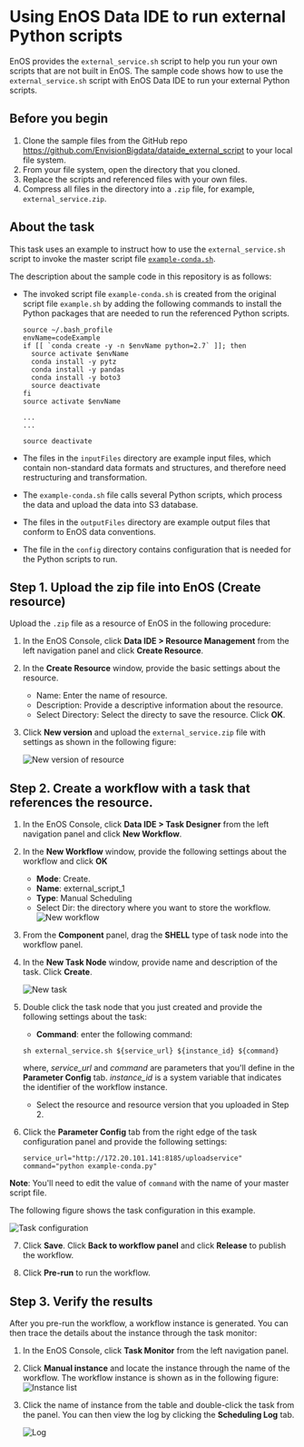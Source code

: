 # Using EnOS Data IDE to run external Python scripts

EnOS provides the `external_service.sh` script to help you run your own scripts that are not built in EnOS. The sample code shows how to use the `external_service.sh` script with EnOS Data IDE to run your external Python scripts.

## Before you begin

1. Clone the sample files from the GitHub repo <https://github.com/EnvisionBigdata/dataide_external_script> to your local file system.
2. From your file system, open the directory that you cloned.
3. Replace the scripts and referenced files with your own files.
4. Compress all files in the directory into a `.zip` file, for example, `external_service.zip`.


## About the task

This task uses an example to instruct how to use the `external_service.sh` script to invoke the master script file [`example-conda.sh`](example-conda.sh).

The description about the sample code in this repository is as follows:
- The invoked script file `example-conda.sh` is created from the original script file `example.sh` by adding the following commands to install the Python packages that are needed to run the referenced Python scripts.
   ```
   source ~/.bash_profile
   envName=codeExample
   if [[ `conda create -y -n $envName python=2.7` ]]; then
     source activate $envName
     conda install -y pytz
     conda install -y pandas
     conda install -y boto3
     source deactivate
   fi
   source activate $envName

   ...
   ...

   source deactivate
   ```
- The files in the `inputFiles` directory are example input files, which contain non-standard data formats and structures, and therefore need restructuring and transformation.

- The `example-conda.sh` file calls several Python scripts, which process the data and upload the data into S3 database.

- The files in the `outputFiles` directory are example output files that conform to EnOS data conventions.

- The file in the `config` directory contains configuration that is needed for the Python scripts to run.

## Step 1. Upload the zip file into EnOS (Create resource)

Upload the `.zip` file as a resource of EnOS in the following procedure:

1. In the EnOS Console, click **Data IDE > Resource Management** from the left navigation panel and click **Create Resource**.
2. In the **Create Resource** window, provide the basic settings about the resource.
   - Name: Enter the name of resource.
   - Description: Provide a descriptive information about the resource.
   - Select Directory: Select the directy to save the resource.
	 Click **OK**.

3. Click **New version** and upload the `external_service.zip` file with settings as shown in the following figure:

   ![New version of resource](media/resource.jpg)

## Step 2. Create a workflow with a task that references the resource.

1. In the EnOS Console, click **Data IDE > Task Designer** from the left navigation panel and click **New Workflow**.
2. In the **New Workflow** window, provide the following settings about the workflow and click **OK**
	 - **Mode**: Create.
	 - **Name**: external_script_1
	 - **Type**: Manual Scheduling
	 - Select Dir: the directory where you want to store the workflow.
   ![New workflow](media/new_workflow.jpg)

3. From the **Component** panel, drag the **SHELL** type of task node into the workflow panel.

4. In the **New Task Node** window, provide name and description of the task. Click **Create**.

   ![New task](media/new_task.jpg)

5. Double click the task node that you just created and provide the following settings about the task:
	 - **Command**: enter the following command:
	 ```
	 sh external_service.sh ${service_url} ${instance_id} ${command}
	 ```

    where, *service_url* and *command* are parameters that you'll define in the **Parameter Config** tab. *instance_id* is a system variable that indicates the identifier of the workflow instance.

	 - Select the resource and resource version that you uploaded in Step 2.

6. Click the **Parameter Config** tab from the right edge of the task configuration panel and provide the following settings:
	```
	service_url="http://172.20.101.141:8185/uploadservice"    
	command="python example-conda.py"  
	```
  **Note**: You'll need to edit the value of `command` with the name of your master script file.

   The following figure shows the task configuration in this example.

   ![Task configuration](media/task.jpg)

7. Click **Save**. Click **Back to workflow panel** and click **Release** to publish the workflow.

8. Click **Pre-run** to run the workflow.

## Step 3. Verify the results   

After you pre-run the workflow, a workflow instance is generated. You can then trace the details about the instance through the task monitor:
1. In the EnOS Console, click **Task Monitor** from the left navigation panel.
2. Click **Manual instance** and locate the instance through the name of the workflow. The workflow instance is shown as in the following figure:
	 ![Instance list](media/instance.jpg)
3. Click the name of instance from the table and double-click the task from the panel. You can then view the log by clicking the **Scheduling Log** tab.

    ![Log](media/log.jpg)
